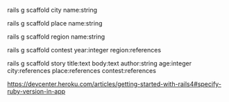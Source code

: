rails g scaffold city name:string

rails g scaffold place name:string

rails g scaffold region name:string

rails g scaffold contest year:integer region:references

rails g scaffold story title:text body:text author:string age:integer city:references place:references contest:references


https://devcenter.heroku.com/articles/getting-started-with-rails4#specify-ruby-version-in-app
